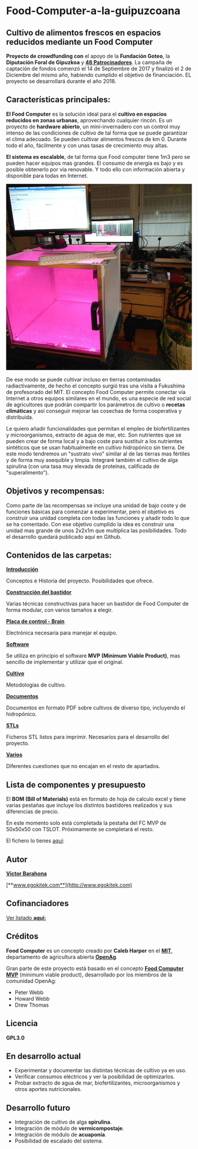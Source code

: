 # Food-Computer-a-la-guipuzcoana

## Cultivo de alimentos frescos en espacios reducidos mediante un Food Computer

**Proyecto de crowdfunding con** el apoyo de la **Fundación Goteo**, la **Diputación Foral de Gipuzkoa** y [**48 Patrocinadores**](Cofinanciadores.md). La campaña de captación de fondos comenzó el 14 de Septiembre de 2017 y finalizó el 2 de Diciembre del mismo año, habiendo cumplido el objetivo de financiación. EL proyecto se desarrollará durante el año 2018.

 ## Características principales:

**El Food Computer** es la solución ideal para el **cultivo en espacios reducidos en zonas urbanas**, aprovechando cualquier rincón. Es un proyecto de **hardware abierto**, un mini-invernadero con un control muy intenso de las condiciones de cultivo de tal forma que se puede garantizar el clima adecuado. Se pueden cultivar alimentos frescos de km 0. Durante todo el año, fácilmente y con unas tasas de crecimiento muy altas.

**El sistema es escalable**, de tal forma que Food computer tiene 1m3 pero se pueden hacer equipos mas grandes. El consumo de energía es bajo y es posible obtenerlo por vía renovable. Y todo ello con información abierta y disponible para todas en Internet.

![Food Computer MVP](Food_computer_MVP.jpg)

De ese modo se puede cultivar incluso en tierras contaminadas radiactivamente, de hecho el concepto surgió tras una visita a Fukushima de profesorado del MIT. El concepto Food Computer permite conectar vía Internet a otros equipos similares en el mundo, es una especie de red social de agricultores que podrán compartir los parámetros de cultivo o **recetas climáticas** y así conseguir mejorar las cosechas de forma cooperativa y distribuida.

Le quiero añadir funcionalidades que permitan el empleo de biofertilizantes y microorganismos, extracto de agua de mar, etc. Son nutrientes que se pueden crear de forma local y a bajo coste para sustituir a los nutrientes sintéticos que se usan habitualmente en cultivo hidropónico sin tierra. De este modo tendremos un "sustrato vivo" similar al de las tierras mas fértiles y de forma muy asequible y limpia. Integraré también el cultivo de alga spirulina (con una tasa muy elevada de proteínas, calificada de "superalimento").

## Objetivos y recompensas:

Como parte de las recompensas se incluye una unidad de bajo coste y de funciones básicas para comenzar a experimentar, pero el objetivo es construir una unidad completa con todas las funciones y añadir todo lo que se ha comentado. Con ese objetivo cumplido la idea es construir una unidad mas grande de unos 2x2x1m que multiplica las posibilidades. Todo el desarrollo quedará publicado aquí en Github.

## Contenidos de las carpetas:

[**Introducción** ](Introduccion.md) 

Conceptos e Historia del proyecto. Posibilidades que ofrece.

[**Construcción del bastidor** ](Construccion%20bastidor/README.md) 

Varias técnicas constructivas para hacer un bastidor de Food Computer de forma modular, con varios tamaños a elegir.

[**Placa de control - Brain**](Placa%20de%20control%20-%20Brain/README.md) 

Electrónica necesaria para manejar el equipo.

[**Software**](Software/README.md) 

Se utiliza en principio el software **MVP (Minimum Viable Product)**, mas sencillo de implementar y utilizar que el original. 

[**Cultivo**](Cultivo/README.md) 

Metodologías de cultivo.

[**Documentos** ](DOCs/README.md) 

Documentos en formato PDF sobre cultivos de diverso tipo, incluyendo el hidropónico.

[**STLs** ](STL/README.md) 

Ficheros STL listos para imprimir. Necesarios para el desarrollo del proyecto.

[**Varios**](Varios/README.md) 

Diferentes cuestiones que no encajan en el resto de apartados.

## Lista de componentes y presupuesto

El **BOM (Bill of Materials)** está en formato de hoja de calculo excel y tiene varias pestañas que incluye los distintos bastidores realizados y sus diferencias de precio.

En este momento solo está completada la pestaña del FC MVP de 50x50x50 con TSLOT. Próximamente se completará el resto.

El fichero lo tienes [aquí](BOM.xls):


## Autor

[**Victor Barahona**](https://github.com/Egokitek)

[**www.egokitek.com**](http://www.egokitek.com)

## Cofinanciadores

[Ver listado **aquí:**](Cofinanciadores.md)

## Créditos

**Food Computer** es un concepto creado por **Caleb Harper** en el **[MIT](http://web.mit.edu/)**, departamento de agricultura abierta **[OpenAg](https://www-prod.media.mit.edu/groups/open-agriculture-openag/overview/)**.

Gran parte de este proyecto está basado en el concepto **[Food Computer MVP](https://forum.openag.media.mit.edu/t/300-food-computer/2343)** (minimum viable product), desarrollado por los miembros de la comunidad OpenAg:
- Peter Webb
- Howard Webb
- Drew Thomas

## Licencia

**GPL3.0**

## En desarrollo actual

- Experimentar y documentar las distintas técnicas de cultivo ya en uso.
- Verificar consumos eléctricos y ver la posibilidad de optimizarlos.
- Probar extracto de agua de mar, biofertilizantes, microorganismos y otros aportes nutricionales.

## Desarrollo futuro

- Integración de cultivo de alga **spirulina**.
- Integración de módulo de **vermicompostaje**.
- Integración de módulo de **acuaponía**.
- Posibilidad de escalado del sistema.



